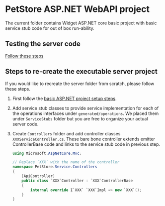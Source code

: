 # PetStore ASP.NET WebAPI project

The current folder contains Widget ASP.NET core basic project with basic service stub code for out of box run-ability.

## Testing the server code

[Follow these steps](../../../how-to-test-server-api.md)

## Steps to re-create the executable server project

If you would like to recreate the server folder from scratch, please follow these steps.

1. First follow the [basic ASP.NET project setup steps](../README.md#steps-to-create-basic-aspnet-webapi-projects).

1. Add service stub classes to provide service implementation for each of the operations interfaces under `generated/operations`. We placed them under `ServiceStubs` folder but you are free to organize your actual server code.

1. Create `Controllers` folder and add controller classes `XXXServiceController.cs`. These bare bone controller extends emitter ControllerBase code and links to the service stub code in previous step.

    ```csharp
    using Microsoft.AspNetCore.Mvc;
    
    // Replace `XXX` with the name of the controller
    namespace PetStore.Service.Controllers
    {
        [ApiController]
        public class `XXX`Controller : `XXX`ControllerBase
        {
            internal override I`XXX` `XXX`Impl => new `XXX`();
        }
    }
    ```
